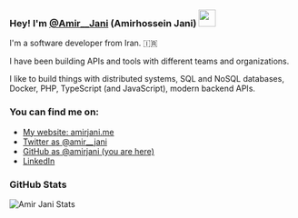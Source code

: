 ### Hey! I'm [@Amir__Jani](https://twitter.com/amir__jani) (Amirhossein Jani) <img src="https://media.giphy.com/media/WUlplcMpOCEmTGBtBW/giphy.gif" width="30"> 

I'm a software developer from Iran. 🇮🇷

I have been building APIs and tools with different teams and organizations.

I like to build things with distributed systems, SQL and NoSQL databases, Docker, PHP, TypeScript (and JavaScript), modern backend APIs.

### You can find me on:

* [My website: amirjani.me](https://amirjani.me/)
* [Twitter as @amir__jani](https://twitter.com/amir__jani)
* [GitHub as @amirjani (you are here)](https://github.com/amirjani)
* [LinkedIn](https://linkedin.com/in/amir-jani)


### GitHub Stats

![Amir Jani Stats](https://github-readme-stats.vercel.app/api?username=amirjani&show_icons=true&theme=gotham)



